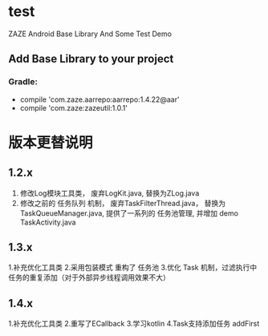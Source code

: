 # test

ZAZE Android Base Library And Some Test Demo


## Add Base Library to your project

### Gradle:

- compile 'com.zaze.aarrepo:aarrepo:1.4.22@aar'
- compile 'com.zaze:zazeutil:1.0.1'


# 版本更替说明

## 1.2.x

1. 修改Log模块工具类， 废弃LogKit.java, 替换为ZLog.java
2. 修改之前的 任务队列 机制， 废弃TaskFilterThread.java， 替换为 TaskQueueManager.java, 提供了一系列的 任务池管理,
并增加 demo  TaskActivity.java

## 1.3.x
1.补充优化工具类
2.采用包装模式 重构了 任务池
3.优化 Task 机制，过滤执行中任务的重复添加（对于外部异步线程调用效果不大）

## 1.4.x
1.补充优化工具类
2.重写了ECallback
3.学习kotlin
4.Task支持添加任务 addFirst
